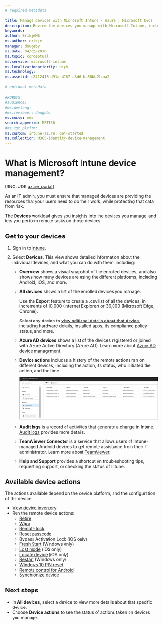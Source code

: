 ```yaml
---
# required metadata

title: Manage devices with Microsoft Intune - Azure | Microsoft Docs
description: Review the devices you manage with Microsoft Intune, including exporting a devices list into csv format, view your Azure Active Directory-joined devices, review a change log of actions on the device, use TeamViewer Connector to allow IT admins remotely troubleshoot Android devices, and view all the actions you can run on your devices.
keywords:
author: ErikjeMS
ms.author: erikje
manager: dougeby
ms.date: 04/02/2018
ms.topic: conceptual
ms.service: microsoft-intune
ms.localizationpriority: high
ms.technology:
ms.assetid: d2412418-d91a-4767-a3d6-bc88bb29caa2

# optional metadata

#ROBOTS:
#audience:
#ms.devlang:
#ms.reviewer: dougeby
ms.suite: ems
search.appverid: MET150
#ms.tgt_pltfrm:
ms.custom: intune-azure; get-started
ms.collection: M365-identity-device-management
---
```


# What is Microsoft Intune device management?

[!INCLUDE [azure_portal](./includes/azure_portal.md)]

As an IT admin, you must ensure that managed devices are providing the resources that your users need to do their work, while protecting that data from risk.

The **Devices** workload gives you insights into the devices you manage, and lets you perform remote tasks on those devices.

## Get to your devices

1. Sign in to [Intune](https://go.microsoft.com/fwlink/?linkid=2090973).
3. Select **Devices**. This view shows detailed information about the individual devices, and what you can do with them, including:

   - **Overview** shows a visual snapshot of the enrolled devices, and also shows how many devices are using the different platforms, including Android, iOS, and more.
   - **All devices** shows a list of the enrolled devices you manage.

     Use the **Export** feature to create a .csv list of all the devices, in increments of 10,000 (Internet Explorer) or 30,000 (Microsoft Edge, Chrome).

     Select any device to [view aditional details about that device](device-inventory.md), including hardware details, installed apps, its compliance policy status, and more.

   - **Azure AD devices** shows a list of the devices registered or joined with Azure Active Directory (Azure AD). Learn more about [Azure AD device management](https://docs.microsoft.com/azure/active-directory/device-management-introduction).
   - **Device actions** includes a history of the remote actions ran on different devices, including the action, its status, who initiated the action, and the time.

     ![Screenshot of monitor device actions](./media/monitor-device-actions.png)

   - **Audit logs** is a record of activities that generate a change in Intune. [Audit logs](monitor-audit-logs.md) provides more details.
   - **TeamViewer Connector** is a service that allows users of Intune-managed Android devices to get remote assistance from their IT administrator. Learn more about [TeamViewer](teamviewer-support.md).
   - **Help and Support** provides a shortcut on troubleshooting tips, requesting support, or checking the status of Intune.

## Available device actions
The actions available depend on the device platform, and the configuration of the device.

- [View device inventory](device-inventory.md)
- Run the remote device actions:
	- [Retire](devices-wipe.md#retire)
	- [Wipe](devices-wipe.md#wipe)
	- [Remote lock](device-remote-lock.md)
	- [Reset passcode](device-passcode-reset.md)
	- [Bypass Activation Lock](device-activation-lock-bypass.md) (iOS only)
	- [Fresh Start](device-fresh-start.md) (Windows only)
	- [Lost mode](device-lost-mode.md) (iOS only)
	- [Locate device](device-locate.md) (iOS only)
	- [Restart](device-restart.md) (Windows only)
	- [Windows 10 PIN reset](device-windows-pin-reset.md)
	- [Remote control for Android](teamviewer-support.md)
	- [Synchronize device](device-sync.md)

## Next steps

- In **All devices**, select a device to view more details about that specific device.
- Choose **Device actions** to see the status of actions taken on devices you manage.
